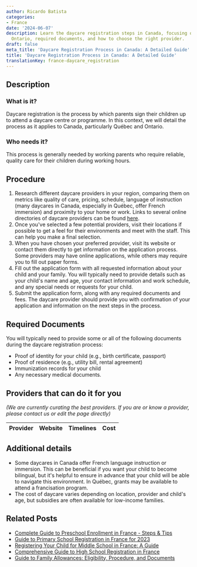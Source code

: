 ```yaml
---
author: Ricardo Batista
categories:
- France
date: '2024-06-07'
description: Learn the daycare registration steps in Canada, focusing on Québec and
  Ontario, required documents, and how to choose the right provider.
draft: false
meta_title: 'Daycare Registration Process in Canada: A Detailed Guide'
title: 'Daycare Registration Process in Canada: A Detailed Guide'
translationKey: france-daycare_registration
---
```


## Description
### What is it?
Daycare registration is the process by which parents sign their children up to attend a daycare centre or programme. In this context, we will detail the process as it applies to Canada, particularly Québec and Ontario.

### Who needs it?
This process is generally needed by working parents who require reliable, quality care for their children during working hours. 

## Procedure

1. Research different daycare providers in your region, comparing them on metrics like quality of care, pricing, schedule, language of instruction (many daycares in Canada, especially in Québec, offer French immersion) and proximity to your home or work. Links to several online directories of daycare providers can be found [here](https://www.ontario.ca/page/child-care-and-daycare).
2. Once you've selected a few potential providers, visit their locations if possible to get a feel for their environments and meet with the staff. This can help you make a final selection.
3. When you have chosen your preferred provider, visit its website or contact them directly to get information on the application process. Some providers may have online applications, while others may require you to fill out paper forms.
4. Fill out the application form with all requested information about your child and your family. You will typically need to provide details such as your child's name and age, your contact information and work schedule, and any special needs or requests for your child.
5. Submit the application form, along with any required documents and fees. The daycare provider should provide you with confirmation of your application and information on the next steps in the process.

## Required Documents
You will typically need to provide some or all of the following documents during the daycare registration process:

- Proof of identity for your child (e.g., birth certificate, passport)
- Proof of residence (e.g., utility bill, rental agreement)
- Immunization records for your child
- Any necessary medical documents.
 
## Providers that can do it for you

_(We are currently curating the best providers. If you are or know a provider, please contact us or edit the page directly)_

| Provider        |     Website     |     Timelines    |       Cost      |
| :-------------: | :-------------: |  :-------------: | :-------------: |

## Additional details
- Some daycares in Canada offer French language instruction or immersion. This can be beneficial if you want your child to become bilingual, but it's helpful to ensure in advance that your child will be able to navigate this environment. In Québec, grants may be available to attend a francisation program.
- The cost of daycare varies depending on location, provider and child's age, but subsidies are often available for low-income families.


## Related Posts

- [Complete Guide to Preschool Enrollment in France - Steps & Tips](https://tramitit.com/guides/france/preschool_registration/)
- [Guide to Primary School Registration in France for 2023](https://tramitit.com/guides/france/primary_school_registration/)
- [Registering Your Child for Middle School in France: A Guide](https://tramitit.com/guides/france/middle_school_registration/)
- [Comprehensive Guide to High School Registration in France](https://tramitit.com/guides/france/high_school_registration/)
- [Guide to Family Allowances: Eligibility, Procedure, and Documents](https://tramitit.com/guides/france/family_allowance_application/)